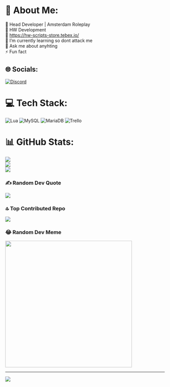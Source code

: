 # 💫 About Me:
🔭 Head Developer | Amsterdam Roleplay <br>💼 HW Development<br>🛒 https://hw-scripts-store.tebex.io/<br>🌱 I’m currently learning so dont attack me<br>💬 Ask me about anyhting<br>⚡ Fun fact


## 🌐 Socials:
[![Discord](https://img.shields.io/badge/Discord-%237289DA.svg?logo=discord&logoColor=white)](https://discord.gg/https://discord.gg/V838nesQ) 

# 💻 Tech Stack:
![Lua](https://img.shields.io/badge/lua-%232C2D72.svg?style=for-the-badge&logo=lua&logoColor=white) ![MySQL](https://img.shields.io/badge/mysql-%2300000f.svg?style=for-the-badge&logo=mysql&logoColor=white) ![MariaDB](https://img.shields.io/badge/MariaDB-003545?style=for-the-badge&logo=mariadb&logoColor=white) ![Trello](https://img.shields.io/badge/Trello-%23026AA7.svg?style=for-the-badge&logo=Trello&logoColor=white)
# 📊 GitHub Stats:
![](https://github-readme-stats.vercel.app/api?username=HenkW00&theme=dark&hide_border=false&include_all_commits=true&count_private=true)<br/>
![](https://github-readme-streak-stats.herokuapp.com/?user=HenkW00&theme=dark&hide_border=false)<br/>
![](https://github-readme-stats.vercel.app/api/top-langs/?username=HenkW00&theme=dark&hide_border=false&include_all_commits=true&count_private=true&layout=compact)

### ✍️ Random Dev Quote
![](https://quotes-github-readme.vercel.app/api?type=horizontal&theme=radical)

### 🔝 Top Contributed Repo
![](https://github-contributor-stats.vercel.app/api?username=HenkW00&limit=5&theme=dark&combine_all_yearly_contributions=true)

### 😂 Random Dev Meme
<img src='https://randommeme-five.vercel.app/' style="height: 400px;"/>

---
[![](https://visitcount.itsvg.in/api?id=HenkW00&icon=0&color=0)](https://visitcount.itsvg.in)

<!-- Proudly created with GPRM ( https://gprm.itsvg.in ) -->
